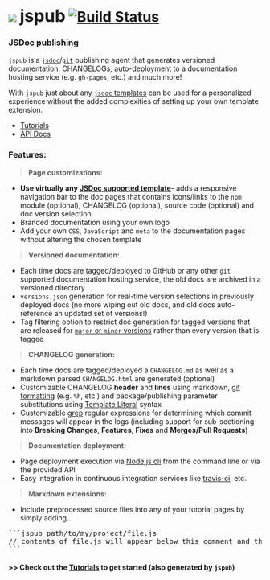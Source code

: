 <b class="jspub-remove-me">
  
# ![](https://raw.githubusercontent.com/ugate/jspub/master/jspub/static/favicon-32x32.png) <span style="font-size:larger;">jspub</span> [![Build Status](https://travis-ci.com/ugate/jspub.svg?branch=master)](https://travis-ci.com/ugate/jspub)

</b>

### JSDoc publishing
`jspub` is a [`jsdoc`](http://usejsdoc.org/)/[`git`](https://git-scm.com/) publishing agent that generates versioned documentation, CHANGELOGs, auto-deployment to a documentation hosting service (e.g. `gh-pages`, etc.) and much more!

With `jspub` just about any [`jsdoc` templates](https://github.com/jsdoc3/jsdoc#templates) can be used for a personalized experience without the added complexities of setting up your own template extension.

* [Tutorials](https://ugate.github.io/jspub/tutorial-1-start.html)
* [API Docs](https://ugate.github.io/jspub/global.html)

### Features:

> __Page customizations:__
&nbsp;

- __Use virtually any [JSDoc supported template](https://github.com/jsdoc3/jsdoc#templates)__- adds a responsive navigation bar to the doc pages that contains icons/links to the `npm` module (optional), CHANGELOG (optional), source code (optional) and doc version selection
- Branded documentation using your own logo
- Add your own `CSS`, `JavaScript` and `meta` to the documentation pages without altering the chosen template

> __Versioned documentation:__
&nbsp;

- Each time docs are tagged/deployed to GitHub or any other `git` supported documentation hosting service, the old docs are archived in a versioned directory
- `versions.json` generation for real-time version selections in previously deployed docs (no more wiping out old docs, and old docs auto-reference an updated set of versions!)
- Tag filtering option to restrict doc generation for tagged versions that are released for [`major` or `minor` versions](https://semver.org) rather than every version that is tagged

> __CHANGELOG generation:__
&nbsp;

- Each time docs are tagged/deployed a `CHANGELOG.md` as well as a markdown parsed `CHANGELOG.html` are generated (optional)
- Customizable CHANGELOG __header__ and __lines__ using markdown, [git formatting](https://git-scm.com/docs/pretty-formats) (e.g. `%h`, etc.) and package/publishing parameter substitutions using [Template Literal](https://developer.mozilla.org/en-US/docs/Web/JavaScript/Reference/Template_literals) syntax
- Customizable [grep](https://git-scm.com/docs/git-log#git-log---grepltpatterngt) regular expressions for determining which commit messages will appear in the logs (including support for sub-sectioning into __Breaking Changes__, __Features__, __Fixes__ and __Merges/Pull Requests__)

> __Documentation deployment:__
&nbsp;

- Page deployment execution via [Node.js cli](https://nodejs.org/api/cli.html) from the command line or via the provided API
- Easy integration in continuous integration services like [travis-ci](https://travis-ci.com/), etc.

> __Markdown extensions:__
&nbsp;

- Include preprocessed source files into any of your tutorial pages by simply adding...
<pre>
```jspub path/to/my/project/file.js
// contents of file.js will appear below this comment and the language will be set using the file extension!
```
</pre>

#### >> Check out the [Tutorials](https://ugate.github.io/jspub/tutorial-1-start.html) to get started (also generated by `jspub`)
